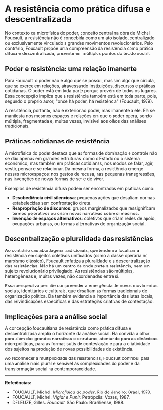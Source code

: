 # A resistência como prática difusa e descentralizada

No contexto da microfísica do poder, conceito central na obra de Michel Foucault, a resistência não é concebida como um ato isolado, centralizado ou exclusivamente vinculado a grandes movimentos revolucionários. Pelo contrário, Foucault propõe uma compreensão da resistência como prática difusa e descentralizada, presente em múltiplos pontos do tecido social.

## Poder e resistência: uma relação imanente

Para Foucault, o poder não é algo que se possui, mas sim algo que circula, que se exerce em relações, atravessando instituições, discursos e práticas cotidianas. O poder está em toda parte porque provém de todos os lugares. Essa concepção implica que a resistência também está em toda parte, pois, segundo o próprio autor, "onde há poder, há resistência" (Foucault, 1979).

A resistência, portanto, não é exterior ao poder, mas imanente a ele. Ela se manifesta nos mesmos espaços e relações em que o poder opera, sendo múltipla, fragmentada e, muitas vezes, invisível aos olhos das análises tradicionais.

## Práticas cotidianas de resistência

A microfísica do poder destaca que as formas de dominação e controle não se dão apenas em grandes estruturas, como o Estado ou o sistema econômico, mas também em práticas cotidianas, nos modos de falar, agir, vestir, pensar e se relacionar. Da mesma forma, a resistência emerge nesses microespaços: nos gestos de recusa, nas pequenas transgressões, nas invenções de novas formas de ser e de viver.

Exemplos de resistência difusa podem ser encontrados em práticas como:

- **Desobediência civil silenciosa**: pequenas ações que desafiam normas estabelecidas sem confrontação direta.
- **Reapropriação de discursos**: grupos marginalizados que ressignificam termos pejorativos ou criam novas narrativas sobre si mesmos.
- **Invenção de espaços alternativos**: coletivos que criam redes de apoio, ocupações urbanas, ou formas alternativas de organização social.

## Descentralização e pluralidade das resistências

Ao contrário das abordagens tradicionais, que tendem a localizar a resistência em sujeitos coletivos unificados (como a classe operária no marxismo clássico), Foucault enfatiza a pluralidade e a descentralização das resistências. Não há um centro de onde parte a resistência, nem um sujeito revolucionário privilegiado. As resistências são múltiplas, heterogêneas e, muitas vezes, não coordenadas entre si.

Essa perspectiva permite compreender a emergência de novos movimentos sociais, identitários e culturais, que desafiam as formas tradicionais de organização política. Ela também evidencia a importância das lutas locais, das reivindicações específicas e das estratégias criativas de contestação.

## Implicações para a análise social

A concepção foucaultiana de resistência como prática difusa e descentralizada amplia o horizonte da análise social. Ela convida a olhar para além das grandes narrativas e estruturas, atentando para as dinâmicas micropolíticas, para as formas sutis de contestação e para a criatividade dos sujeitos na produção de novas possibilidades de existência.

Ao reconhecer a multiplicidade das resistências, Foucault contribui para uma análise mais plural e sensível às complexidades do poder e da transformação social na contemporaneidade.

---

**Referências:**

- FOUCAULT, Michel. *Microfísica do poder*. Rio de Janeiro: Graal, 1979.
- FOUCAULT, Michel. *Vigiar e Punir*. Petrópolis: Vozes, 1987.
- DELEUZE, Gilles. *Foucault*. São Paulo: Brasiliense, 1988.